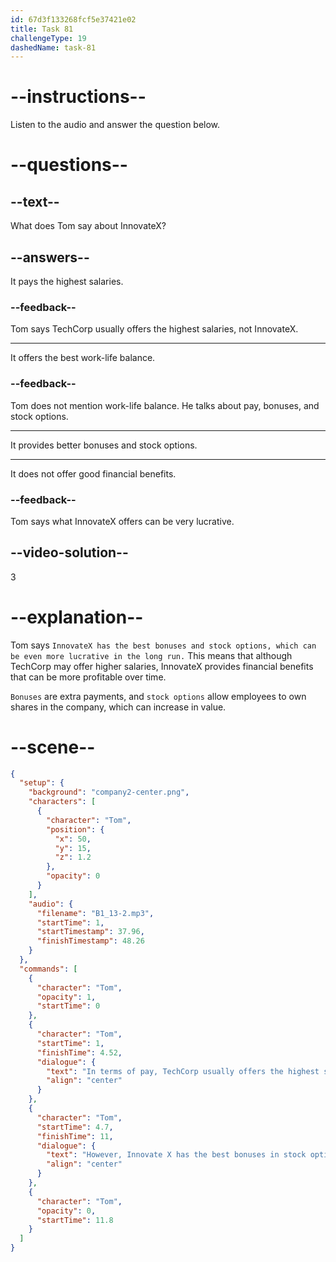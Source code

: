 ```yaml
---
id: 67d3f133268fcf5e37421e02
title: Task 81
challengeType: 19
dashedName: task-81
---
```


<!-- (Audio) Tom: In terms of pay, TechCorp usually offers the highest salaries. However, InnovateX has the best bonuses and stock options, which can be even more lucrative in the long run. -->

# --instructions--

Listen to the audio and answer the question below.  

# --questions--

## --text--

What does Tom say about InnovateX?  

## --answers--

It pays the highest salaries.  

### --feedback--

Tom says TechCorp usually offers the highest salaries, not InnovateX.  

---

It offers the best work-life balance.  

### --feedback--

Tom does not mention work-life balance. He talks about pay, bonuses, and stock options.  

---

It provides better bonuses and stock options.  

---

It does not offer good financial benefits.  

### --feedback--

Tom says what InnovateX offers can be very lucrative.  

## --video-solution--

3  

# --explanation--

Tom says `InnovateX has the best bonuses and stock options, which can be even more lucrative in the long run.` This means that although TechCorp may offer higher salaries, InnovateX provides financial benefits that can be more profitable over time. 

`Bonuses` are extra payments, and `stock options` allow employees to own shares in the company, which can increase in value.

# --scene--

```json
{
  "setup": {
    "background": "company2-center.png",
    "characters": [
      {
        "character": "Tom",
        "position": {
          "x": 50,
          "y": 15,
          "z": 1.2
        },
        "opacity": 0
      }
    ],
    "audio": {
      "filename": "B1_13-2.mp3",
      "startTime": 1,
      "startTimestamp": 37.96,
      "finishTimestamp": 48.26
    }
  },
  "commands": [
    {
      "character": "Tom",
      "opacity": 1,
      "startTime": 0
    },
    {
      "character": "Tom",
      "startTime": 1,
      "finishTime": 4.52,
      "dialogue": {
        "text": "In terms of pay, TechCorp usually offers the highest salaries.",
        "align": "center"
      }
    },
    {
      "character": "Tom",
      "startTime": 4.7,
      "finishTime": 11,
      "dialogue": {
        "text": "However, Innovate X has the best bonuses in stock options, which can be even more lucrative in the long run.",
        "align": "center"
      }
    },
    {
      "character": "Tom",
      "opacity": 0,
      "startTime": 11.8
    }
  ]
}
```
